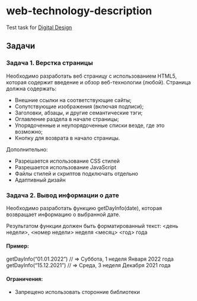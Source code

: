 # web-technology-description
Test task for [Digital Design](https://digdes.ru/it-university/courses/front-end-development)
## Задачи
### Задача 1. Верстка страницы
Необходимо разработать веб страницу с использованием HTML5, которая содержит введение и
обзор веб-технологии (любой).
Страница должна содержать:
- Внешние ссылки на соответствующие сайты;
- Сопутствующие изображения (включая подписи);
- Заголовки, абзацы, и другие семантические тэги;
- Оглавление раздела в начале страницы;
- Упорядоченные и неупорядоченные списки везде, где это возможно;
- Кнопку для возврата в начало страницы.

Дополнительно:
- Разрешается использование CSS cтилей
- Разрешается использование JavaScript
- Файлы стилей и скриптов подключать отдельно
- Адаптивный дизайн

### Задача 2. Вывод информации о дате
Необходимо разработать функцию getDayInfo(date), которая возвращает информацию о выбранной дате.

Результатом функции должен быть форматированный текст:
&lt;день недели&gt;, &lt;номер недели&gt; неделя &lt;месяц&gt; &lt;год&gt; года

#### Пример:
getDayInfo(“01.01.2022”) // =&gt; Суббота, 1 неделя Января 2022 года
getDayInfo(“15.12.2021”) // =&gt; Среда, 3 неделя Декабря 2021 года

#### Ограничения:
- Запрещено использовать сторонние библиотеки
